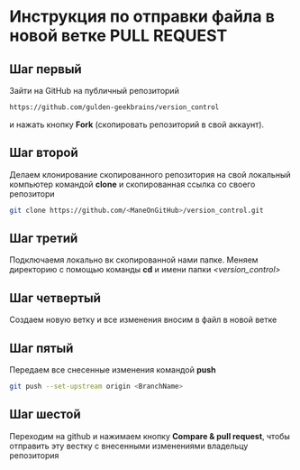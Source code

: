 # Инструкция по отправки файла в новой ветке PULL REQUEST

## Шаг первый

Зайти на GitHub на публичный репозиторий
```sh
https://github.com/gulden-geekbrains/version_control
```
и нажать кнопку **Fork** (скопировать репозиторий в свой аккаунт). 

## Шаг второй
Делаем клонирование скопированного репозитория на свой локальный компьютер командой **clone** и  скопированная ссылка со своего репозитори
```sh
git clone https://github.com/<ManeOnGitHub>/version_control.git
```
## Шаг третий
Подключаемя локально вк скопированной нами папке. Меняем директорию с помощью команды **cd** и имени папки *<version_control>*
## Шаг четвертый
Создаем новую ветку и все изменения вносим в файл в новой ветке
## Шаг пятый
Передаем все снесенные изменения командой **push**
```sh
git push --set-upstream origin <BranchName>
```
## Шаг шестой
Переходим на github и нажимаем кнопку **Compare & pull request**, чтобы отправить эту вестку с внесенными изменениями владельцу репозитория